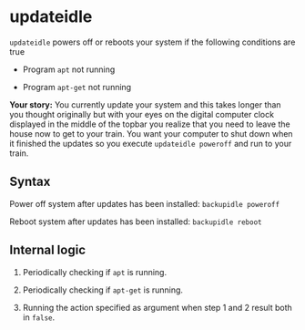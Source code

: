 # updateidle

`updateidle` powers off or reboots your system if the following conditions are true

- Program `apt` not running

- Program `apt-get` not running

**Your story:** You currently update your system and this takes longer than you thought originally but with your eyes on the digital computer clock displayed in the middle of the topbar you realize that you need to leave the house now to get to your train. You want your computer to shut down when it finished the updates so you execute `updateidle poweroff` and run to your train.

## Syntax

Power off system after updates has been installed: `backupidle poweroff`

Reboot system after updates has been installed: `backupidle reboot`

## Internal logic

1. Periodically checking if `apt` is running.

2. Periodically checking if `apt-get` is running.

3. Running the action specified as argument when step 1 and 2 result both in `false`.
